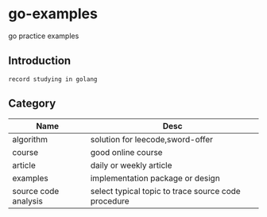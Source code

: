 # go-examples

go practice examples

## Introduction

    record studying in golang

## Category

| Name                | Desc                   |
| ------------------- | ---------------------- |
| algorithm           | solution for leecode,sword-offer |
| course              | good online course     |
| article             | daily or weekly article|
| examples            | implementation package or design|
| source code analysis| select typical topic to trace source code procedure             |
